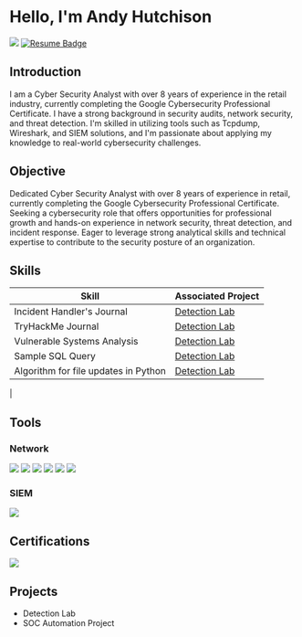 # Hello, I'm Andy Hutchison
<a href="https://www.linkedin.com/in/hutchisonandy86/"><img src="https://img.shields.io/badge/-LinkedIn-0072b1?&style=for-the-badge&logo=linkedin&logoColor=white" /></a>
<a href="https://docs.google.com/document/d/1FpvzKT5z___NUOBuWOeU2kzInUiVexGfMlNVpCEzij4/edit?tab=t.0" target="_blank">
  <img src="https://img.shields.io/badge/-Resume-red?style=for-the-badge&logo=google-drive&logoColor=white" alt="Resume Badge" />
</a>

## Introduction

I am a Cyber Security Analyst with over 8 years of experience in the retail industry, currently completing the Google Cybersecurity Professional Certificate. I have a strong background in security audits, network security, and threat detection. I'm skilled in utilizing tools such as Tcpdump, Wireshark, and SIEM solutions, and I'm passionate about applying my knowledge to real-world cybersecurity challenges.

## Objective

Dedicated Cyber Security Analyst with over 8 years of experience in retail, currently completing the Google Cybersecurity Professional Certificate. Seeking a cybersecurity role that offers opportunities for professional growth and hands-on experience in network security, threat detection, and incident response. Eager to leverage strong analytical skills and technical expertise to contribute to the security posture of an organization.



## Skills

| Skill                                         | Associated Project         |
|-----------------------------------------------|----------------------------|
| Incident Handler's Journal                    | <a href="https://docs.google.com/document/d/1g_tAj0LWuVoewA9pRIJCRI_D373MKPZ98nBUOOqUzz4/edit?tab=t.0">Detection Lab</a>|
| TryHackMe Journal                             | <a href="https://docs.google.com/document/d/1vCezW2hIlPom0JyBFkf2Jkd0IeH0BIj8InzvI-nvsok/edit?tab=t.0">Detection Lab</a>|
| Vulnerable Systems Analysis                   | <a href="https://docs.google.com/document/d/10hhVnHdzJ5b7VxcVdAhOT3lscFmLdMEVMc53uQ9ljhE/edit?tab=t.0#heading=h.5x0d5h95i329">Detection Lab</a>|
| Sample SQL Query                              | <a href="https://docs.google.com/document/d/16Wy8WBjuaXKlwFxteDbmZatkDZezQfqzxn5n_EzTkPw/edit?resourcekey=0-S3OBlbDzmbGBJ78GyiQc3g&tab=t.0#heading=h.adnh333husy">Detection Lab</a>|
| Algorithm for file updates in Python          | <a href="https://docs.google.com/document/d/11ES_iZRGT7IQosBX4XoB5T1OpHUFIJwgzAlyunE-uC0/edit?tab=t.0">Detection Lab</a>|
| 

## Tools

### Network
<div>
    <img src="https://img.shields.io/badge/-Wireshark-1679A7?&style=for-the-badge&logo=Wireshark&logoColor=white" />
    <img src="https://img.shields.io/badge/-Suricata-EF3B2D?&style=for-the-badge&logo=Suricata&logoColor=white" />
    <img src="https://img.shields.io/badge/-Linux-FCC624?&style=for-the-badge&logo=Linux&logoColor=black" />
    <img src="https://img.shields.io/badge/-SQL-4479A1?&style=for-the-badge&logo=MySQL&logoColor=white" />
    <img src="https://img.shields.io/badge/-Python-3776AB?&style=for-the-badge&logo=Python&logoColor=white" />
    <img src="https://img.shields.io/badge/-Tcpdump-000000?&style=for-the-badge&logo=Tcpdump&logoColor=white" />
</div>

### SIEM
<div>
    <img src="https://img.shields.io/badge/-Splunk-000000?&style=for-the-badge&logo=Splunk&logoColor=white" />
</div>

## Certifications
<div>
<img src="https://img.shields.io/badge/-Google_Cybersecurity_Professional_Certificate-4285F4?&style=for-the-badge&logo=Google&logoColor=white" />
</div>

## Projects
- Detection Lab
- SOC Automation Project
